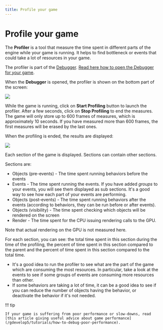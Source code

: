 ```yaml
---
title: Profile your game
---
```

# Profile your game

The **Profiler** is a tool that measure the time spent in different parts of the engine while your game is running. It helps to find bottleneck or events that could take a lot of resources in your game.

The profiler is part of the [Debugger](/gdevelop5/interface/debugger). [Read here how to open the Debugger for your game](/gdevelop5/interface/debugger).

When the **Debugger** is opened, the profiler is shown on the bottom part of the screen:

![](/gdevelop5/interface/debugger/profile-your-game/pasted/20230304-172332.png)

While the game is running, click on **Start Profiling** button to launch the profiler.
After a few seconds, click on **Stop Profiling** to end the measures. The game will only store up to 600 frames of measures, which is approximately 10 seconds. If you have measured more than 600 frames, the first measures will be erased by the last ones.

When the profiling is ended, the results are displayed:

![](/gdevelop5/interface/debugger/profile-your-game/pasted/20230304-172426.png)

Each section of the game is displayed. Sections can contain other sections.

Sections are:

* Objects (pre-events) - The time spent running behaviors before the events
* Events - The time spent running the events. If you have added *groups* to your events, you will see them displayed as sub sections. It's a good way to see how each part of your events are performing.
* Objects (post-events) - The time spent running behaviors after the events (according to behaviors, they can be run before or after events).
* Objects (visibility) - The time spent checking which objects will be rendered on the screen
* Render - The time spent for the CPU issuing rendering calls to the GPU. 

Note that actual rendering on the GPU is not measured here.

For each section, you can see: the total time spent in this section during the time of the profiling, the percent of time spent in this section compared to the parent and the percent of time spent in this section compared to the total time.

* It's a good idea to run the profiler to see what are the part of the game which are consuming the most resources. In particular, take a look at the events to see if some groups of events are consuming more resources than other.
* If some behaviors are taking a lot of time, it can be a good idea to see if you can reduce the number of objects having the behavior, or deactivate the behavior if it's not needed.

!!! tip

    If your game is suffering from poor performance or slow-downs, read [this article giving useful advice about game performance](/gdevelop5/tutorials/how-to-debug-poor-performance).